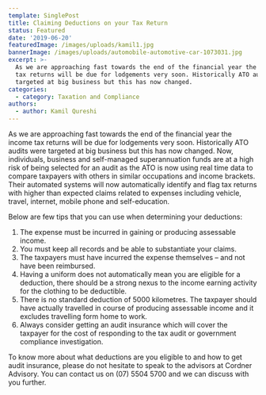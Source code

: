 ```yaml
---
template: SinglePost
title: Claiming Deductions on your Tax Return
status: Featured
date: '2019-06-20'
featuredImage: /images/uploads/kamil1.jpg
bannerImage: /images/uploads/automobile-automotive-car-1073031.jpg
excerpt: >-
  As we are approaching fast towards the end of the financial year the income
  tax returns will be due for lodgements very soon. Historically ATO audits were
  targeted at big business but this has now changed.
categories:
  - category: Taxation and Compliance
authors:
  - author: Kamil Qureshi
---
```

As we are approaching fast towards the end of the financial year the income tax returns will be due for lodgements very soon. Historically ATO audits were targeted at big business but this has now changed. Now, individuals, business and self-managed superannuation funds are at a high risk of being selected for an audit as the ATO is now using real time data to compare taxpayers with others in similar occupations and income brackets. Their automated systems will now automatically identify and flag tax returns with higher than expected claims related to expenses including vehicle, travel, internet, mobile phone and self-education.   

Below are few tips that you can use when determining your deductions:

1. The expense must be incurred in gaining or producing assessable income. 
2. You must keep all records and be able to substantiate your claims.
3. The taxpayers must have incurred the expense themselves – and not have been reimbursed. 
4. Having a uniform does not automatically mean you are eligible for a deduction, there should be a strong nexus to the income earning activity for the clothing to be deductible. 
5. There is no standard deduction of 5000 kilometres. The taxpayer should have actually travelled in course of producing assessable income and it excludes travelling form home to work. 
6. Always consider getting an audit insurance which will cover the taxpayer for the cost of responding to the tax audit or government compliance investigation.

To know more about what deductions are you eligible to and how to get audit insurance, please do not hesitate to speak to the advisors at Cordner Advisory. You can contact us on (07) 5504 5700 and we can discuss with you further.
